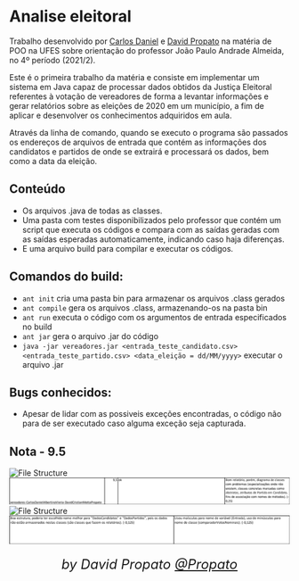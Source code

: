 # Analise eleitoral

Trabalho desenvolvido por <a href="https://github.com/paisdegales">Carlos Daniel</a> e <a href="https://github.com/Propato">David Propato</a> na matéria de POO na UFES sobre orientação do professor João Paulo Andrade Almeida, no 4º período (2021/2).

Este é o primeira trabalho da matéria e consiste em implementar um sistema em Java capaz de processar dados obtidos da Justiça Eleitoral referentes à votação de vereadores de forma a levantar informações e gerar relatórios sobre as eleições de 2020 em um município, a fim de aplicar e desenvolver os conhecimentos adquiridos em aula. 

Através da linha de comando, quando se executo o programa são passados os endereços de arquivos de entrada que contém as informações dos candidatos e partidos de onde se extrairá e processará os dados, bem como a data da eleição.

## Conteúdo

- Os arquivos .java de todas as classes.
- Uma pasta com testes disponibilizados pelo professor que contém um script que executa os códigos e compara com as saídas geradas com as saídas esperadas automaticamente, indicando caso haja diferenças.
- E uma arquivo build para compilar e executar os códigos. 

## Comandos do build:

- `ant init` cria uma pasta bin para armazenar os arquivos .class gerados
- `ant compile` gera os arquivos .class, armazenando-os na pasta bin
- `ant run` executa o código com os argumentos de entrada especificados no build
- `ant jar` gera o arquivo .jar do código
- `java -jar vereadores.jar <entrada_teste_candidato.csv> <entrada_teste_partido.csv> <data_eleição = dd/MM/yyyy>` executar o arquivo .jar

## Bugs conhecidos:

- Apesar de lidar com as possiveis exceções encontradas, o código não para de ser executado caso alguma exceção seja capturada.

## Nota - 9.5

![File Structure](assets/Cabeçalho-part1.png)
![File Structure](assets/Nota-part1.png)
![File Structure](assets/Cabeçalho-part2.png)
![File Structure](assets/Nota-part2.png)

<h6 align="center"><font size="+2">by David Propato <a href="https://github.com/Propato">@Propato</a></font></h6>